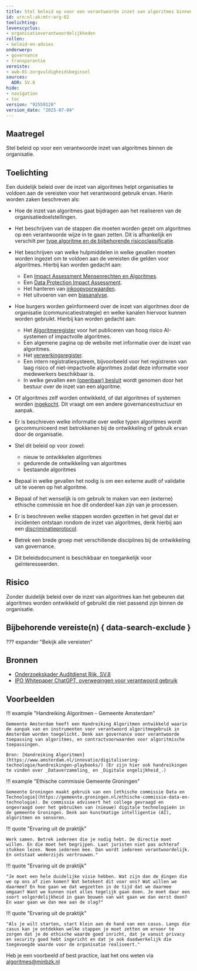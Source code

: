 ```yaml
---
title: Stel beleid op voor een verantwoorde inzet van algoritmes binnen de organisatie
id: urn:nl:ak:mtr:org-02
toelichting:
levenscyclus:
- organisatieverantwoordelijkheden
rollen:
- beleid-en-advies
onderwerp:
- governance
- transparantie
vereiste:
- awb-01-zorgvuldigheidsbeginsel
sources:
  ADR: SV.8
hide:
- navigation
- toc
version: "92559128"
version_date: "2025-07-04"
---
```

<!-- tags -->

## Maatregel

Stel beleid op voor een verantwoorde inzet van algoritmes binnen de organisatie.

## Toelichting
Een duidelijk beleid over de inzet van algoritmes helpt organisaties te voldoen aan de vereisten voor het verantwoord gebruik ervan. Hierin worden zaken beschreven als:

- Hoe de inzet van algoritmes gaat bijdragen aan het realiseren van de organisatiedoelstellingen.
- Het beschrijven van de stappen die moeten worden gezet om algoritmes op een verantwoorde wijze in te gaan zetten. Dit is afhankelijk en verschilt per [type algoritme en de bijbehorende risicoclassificatie](2-owp-05-soort-algoritme.md).
- Het beschrijven van welke hulpmiddelen in welke gevallen moeten worden ingezet om te voldoen aan de vereisten die gelden voor algoritmes. Hierbij kan worden gedacht aan:

    - Een [Impact Assessment Mensenrechten en Algoritmes](../hulpmiddelen/IAMA.md).
    - Een [Data Protection Impact Assessment](../hulpmiddelen/DPIA.md).
    - Het hanteren van [inkoopvoorwaarden](../hulpmiddelen/inkoopvoorwaarden.md).
    - Het uitvoeren van een [biasanalyse](5-ver-03-biasanalyse.md).

- Hoe burgers worden geïnformeerd over de inzet van algoritmes door de organisatie (communicatiestrategie) en welke kanalen hiervoor kunnen worden gebruikt. Hierbij kan worden gedacht aan:

    - Het [Algoritmeregister](../hulpmiddelen/algoritmeregister.md) voor het publiceren van hoog risico AI-systemen of impactvolle algoritmes.
    - Een algemene pagina op de website met informatie over de inzet van algoritmes.
    - Het [verwerkingsregister](6-imp-07-vermelding-in-verwerkingsregister.md).
    - Een intern registratiesysteem, bijvoorbeeld voor het registreren van laag risico of niet-impactvolle algoritmes zodat deze informatie voor medewerkers beschikbaar is.
    - In welke gevallen een [(openbaar) besluit](6-imp-08-politiek-bestuurlijk-besluit.md) wordt genomen door het bestuur over de inzet van een algoritme.

- Of algoritmes zelf worden ontwikkeld, of dat algoritmes of systemen worden [ingekocht](../../onderwerpen/publieke-inkoop.md). Dit vraagt om een andere governancestructuur en aanpak.

- Er is beschreven welke informatie over welke typen algoritmes wordt gecommuniceerd met betrokkenen bij de ontwikkeling of gebruik ervan door de organisatie.
- Stel dit beleid op voor zowel:

    - nieuw te ontwikkelen algoritmes
    - gedurende de ontwikkeling van algoritmes
    - bestaande algoritmes

- Bepaal in welke gevallen het nodig is om een externe audit of validatie uit te voeren op het algoritme.
- Bepaal of het wenselijk is om gebruik te maken van een (externe) ethische commissie en hoe dit onderdeel kan zijn van je processen.
- Er is beschreven welke stappen worden gezetten in het geval dat er incidenten ontstaan rondom de inzet van algoritmes, denk hierbij aan een [discriminatieprotocol](0-org-15-discriminatieprotocol.md).
- Betrek een brede groep met verschillende disciplines bij de ontwikkeling van governance.
- Dit beleidsdocument is beschikbaar en toegankelijk voor geïnteresseerden.

## Risico
Zonder duidelijk beleid over de inzet van algoritmes kan het gebeuren dat algoritmes worden ontwikkeld of gebruikt die niet passend zijn binnen de organisatie.

## Bijbehorende vereiste(n) { data-search-exclude }
<!-- Hier volgt een lijst met vereisten op basis van de in de metadata ingevulde vereiste -->

<!-- Let op! onderstaande regel met 'list_vereisten_on_maatregelen_page' niet weghalen! Deze maakt automatisch een lijst van bijbehorende verseisten op basis van de metadata  -->
??? expander "Bekijk alle vereisten"
    <!-- list_vereisten_on_maatregelen_page -->

## Bronnen
- [Onderzoekskader Auditdienst Rijk, SV.8](https://www.rijksoverheid.nl/documenten/rapporten/2023/07/11/onderzoekskader-algoritmes-adr-2023)
- [IPO Whitepaper ChatGPT, overwegingen voor verantwoord gebruik](https://www.ipo.nl/media/5u4gjtr5/ipo-whitepaper-verkenning-chatgpt.pdf)

## Voorbeelden

!!! example "Handreiking Algoritmen - Gemeente Amsterdam"

	Gemeente Amsterdam heeft een Handreiking Algoritmen ontwikkeld waarin de aanpak van en instrumenten voor verantwoord algoritme­­gebruik in Amsterdam worden toegelicht. Denk aan governance voor verantwoorde toepassing van algoritmes, en contractvoorwaarden voor algoritmische toepassingen.

	Bron: [Handreiking Algoritmen](https://www.amsterdam.nl/innovatie/digitalisering-technologie/handreikingen-playbooks/) (Er zijn hier ook handreikingen te vinden over _Dataverzameling_ en _Digitale ongelijkheid_.)

!!! example "Ethische commissie Gemeente Groningen"

    Gemeente Groningen maakt gebruik van een [ethische commissie Data en Technologie](https://gemeente.groningen.nl/ethische-commissie-data-en-technologie). De commissie adviseert het college gevraagd en ongevraagd over het gebruiken van (nieuwe) digitale technologieën in de gemeente Groningen. Denk aan kunstmatige intelligentie (AI), algoritmen en sensoren.

!!! quote "Ervaring uit de praktijk"

    Werk samen. Betrek iedereen die je nodig hebt. De directie moet willen. En die moet het begrijpen. Laat juristen niet pas achteraf stukken lezen. Neem iedereen mee. Dan wordt iedereen verantwoordelijk. En ontstaat wederzijds vertrouwen."

!!! quote "Ervaring uit de praktijk"

    "Je moet een hele duidelijke visie hebben. Wat zijn dan de dingen die we op ons af zien komen? Wat betekent dit voor ons? Wat willen we daarmee? En hoe gaan we dat wegzetten in de tijd dat we daarmee omgaan? Want we kunnen niet alles tegelijk gaan doen. Je moet daar een soort volgordelijkheid in gaan bouwen van wat gaan we dan eerst doen? En waar gaan we dan mee aan de slag?"

!!! quote "Ervaring uit de praktijk"

    "Als je wilt starten, start klein aan de hand van een casus. Langs die casus kan je ontdekken welke stappen je moet zetten om ervoor te zorgen dat je de ethische waarde goed inricht, dat je vanuit privacy en security goed hebt ingericht en dat je ook daadwerkelijk die toegevoegde waarde voor de organisatie realiseert."

Heb je een voorbeeld of best practice, laat het ons weten via [algoritmes@minbzk.nl](mailto:algoritmes@minbzk.nl)
